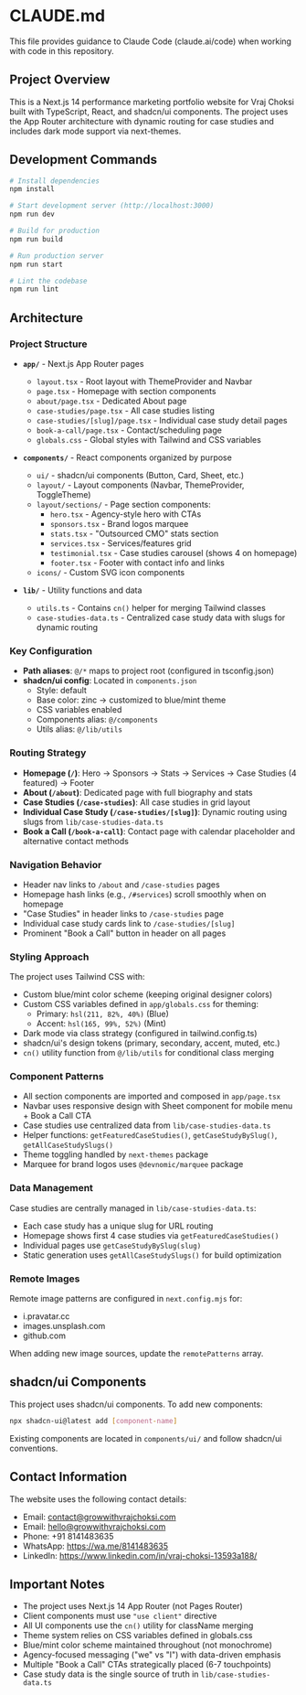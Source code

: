 # CLAUDE.md

This file provides guidance to Claude Code (claude.ai/code) when working with code in this repository.

## Project Overview

This is a Next.js 14 performance marketing portfolio website for Vraj Choksi built with TypeScript, React, and shadcn/ui components. The project uses the App Router architecture with dynamic routing for case studies and includes dark mode support via next-themes.

## Development Commands

```bash
# Install dependencies
npm install

# Start development server (http://localhost:3000)
npm run dev

# Build for production
npm run build

# Run production server
npm run start

# Lint the codebase
npm run lint
```

## Architecture

### Project Structure

- **`app/`** - Next.js App Router pages
  - `layout.tsx` - Root layout with ThemeProvider and Navbar
  - `page.tsx` - Homepage with section components
  - `about/page.tsx` - Dedicated About page
  - `case-studies/page.tsx` - All case studies listing
  - `case-studies/[slug]/page.tsx` - Individual case study detail pages
  - `book-a-call/page.tsx` - Contact/scheduling page
  - `globals.css` - Global styles with Tailwind and CSS variables

- **`components/`** - React components organized by purpose
  - `ui/` - shadcn/ui components (Button, Card, Sheet, etc.)
  - `layout/` - Layout components (Navbar, ThemeProvider, ToggleTheme)
  - `layout/sections/` - Page section components:
    - `hero.tsx` - Agency-style hero with CTAs
    - `sponsors.tsx` - Brand logos marquee
    - `stats.tsx` - "Outsourced CMO" stats section
    - `services.tsx` - Services/features grid
    - `testimonial.tsx` - Case studies carousel (shows 4 on homepage)
    - `footer.tsx` - Footer with contact info and links
  - `icons/` - Custom SVG icon components

- **`lib/`** - Utility functions and data
  - `utils.ts` - Contains `cn()` helper for merging Tailwind classes
  - `case-studies-data.ts` - Centralized case study data with slugs for dynamic routing

### Key Configuration

- **Path aliases**: `@/*` maps to project root (configured in tsconfig.json)
- **shadcn/ui config**: Located in `components.json`
  - Style: default
  - Base color: zinc → customized to blue/mint theme
  - CSS variables enabled
  - Components alias: `@/components`
  - Utils alias: `@/lib/utils`

### Routing Strategy

- **Homepage (`/`)**: Hero → Sponsors → Stats → Services → Case Studies (4 featured) → Footer
- **About (`/about`)**: Dedicated page with full biography and stats
- **Case Studies (`/case-studies`)**: All case studies in grid layout
- **Individual Case Study (`/case-studies/[slug]`)**: Dynamic routing using slugs from `lib/case-studies-data.ts`
- **Book a Call (`/book-a-call`)**: Contact page with calendar placeholder and alternative contact methods

### Navigation Behavior

- Header nav links to `/about` and `/case-studies` pages
- Homepage hash links (e.g., `/#services`) scroll smoothly when on homepage
- "Case Studies" in header links to `/case-studies` page
- Individual case study cards link to `/case-studies/[slug]`
- Prominent "Book a Call" button in header on all pages

### Styling Approach

The project uses Tailwind CSS with:
- Custom blue/mint color scheme (keeping original designer colors)
- Custom CSS variables defined in `app/globals.css` for theming:
  - Primary: `hsl(211, 82%, 40%)` (Blue)
  - Accent: `hsl(165, 99%, 52%)` (Mint)
- Dark mode via class strategy (configured in tailwind.config.ts)
- shadcn/ui's design tokens (primary, secondary, accent, muted, etc.)
- `cn()` utility function from `@/lib/utils` for conditional class merging

### Component Patterns

- All section components are imported and composed in `app/page.tsx`
- Navbar uses responsive design with Sheet component for mobile menu + Book a Call CTA
- Case studies use centralized data from `lib/case-studies-data.ts`
- Helper functions: `getFeaturedCaseStudies()`, `getCaseStudyBySlug()`, `getAllCaseStudySlugs()`
- Theme toggling handled by `next-themes` package
- Marquee for brand logos uses `@devnomic/marquee` package

### Data Management

Case studies are centrally managed in `lib/case-studies-data.ts`:
- Each case study has a unique slug for URL routing
- Homepage shows first 4 case studies via `getFeaturedCaseStudies()`
- Individual pages use `getCaseStudyBySlug(slug)`
- Static generation uses `getAllCaseStudySlugs()` for build optimization

### Remote Images

Remote image patterns are configured in `next.config.mjs` for:
- i.pravatar.cc
- images.unsplash.com
- github.com

When adding new image sources, update the `remotePatterns` array.

## shadcn/ui Components

This project uses shadcn/ui components. To add new components:

```bash
npx shadcn-ui@latest add [component-name]
```

Existing components are located in `components/ui/` and follow shadcn/ui conventions.

## Contact Information

The website uses the following contact details:
- Email: contact@growwithvrajchoksi.com
- Email: hello@growwithvrajchoksi.com
- Phone: +91 8141483635
- WhatsApp: https://wa.me/8141483635
- LinkedIn: https://www.linkedin.com/in/vraj-choksi-13593a188/

## Important Notes

- The project uses Next.js 14 App Router (not Pages Router)
- Client components must use `"use client"` directive
- All UI components use the `cn()` utility for className merging
- Theme system relies on CSS variables defined in globals.css
- Blue/mint color scheme maintained throughout (not monochrome)
- Agency-focused messaging ("we" vs "I") with data-driven emphasis
- Multiple "Book a Call" CTAs strategically placed (6-7 touchpoints)
- Case study data is the single source of truth in `lib/case-studies-data.ts`
